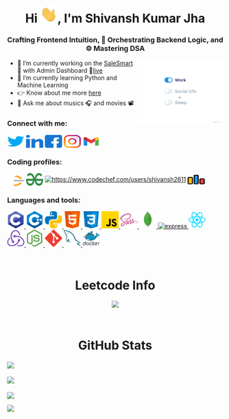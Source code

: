 <h1 align="center">Hi <img src="./img/Hi.gif" width="40px">, I'm Shivansh Kumar Jha</h1>

<h3 align="center">Crafting Frontend Intuition, 🧠 Orchestrating Backend Logic, and ⚙️ Mastering DSA</h3>

<img src="./img/life_balance.gif" alt="side Image" align="right" width="200" height="auto" />

- 🔭 I’m currently working on the [SaleSmart](https://github.com/ShivanshKumarJha/SaleSmart) 🏨 with Admin Dashboard 🔗[live](https://sale-smart.vercel.app/)
- 🌱 I’m currently learning Python and Machine Learning
- 👉 Know about me more [here](https://theshivanshfolio.netlify.app/)
- 💬 Ask me about musics 🎧 and movies 📽️

### Connect with me:

<p align="left">
<a href="https://twitter.com/shivansh2003_26" target="blank"><img align="center" src="./img/Social/twitter.svg" alt="shivansh2003_26" height="30" width="40" /></a>
<a href="https://www.linkedin.com/in/shivansh-kumar-jha-4b3141234/" target="blank"><img align="center" src="./img/Social/linked-in-alt.svg" alt="https://www.linkedin.com/in/shivansh-kumar-jha-4b3141234/" height="30" width="40" /></a>
<a href="https://www.facebook.com/people/shivansh-kumar-jha/pfbid04g8hfhxzkvarq1bizqzvk7lkcmfkydqfzw8artojaaeucvjnk4zcce13lrnus8msl/?mibextid=zbwkwl" target="blank"><img align="center" src="./img/Social/facebook.svg" alt="https://www.facebook.com/people/shivansh-kumar-jha/pfbid04g8hfhxzkvarq1bizqzvk7lkcmfkydqfzw8artojaaeucvjnk4zcce13lrnus8msl/?mibextid=zbwkwl" height="30" width="40" /></a>
<a href="https://www.instagram.com/shivanshkumar.jha/" target="blank"><img align="center" src="./img/Social/instagram.svg" alt="https://www.instagram.com/shivanshkumar.jha/" height="30" width="40" /></a>
<a href="www.kumarjhashivansh@gmail.com" target="blank"><img align="center" src="./img/Social/google.svg" alt="www.kumarjhashivansh@gmail.com" height="30" width="40" /></a>

### Coding profiles:

<p align="left">
<a href="https://www.leetcode.com/kumarjhashivansh" target="blank"><img align="center" src="./img/Social/leet-code.svg" alt="https://www.leetcode.com/kumarjhashivansh" height="30" width="40" /></a>
<a href="https://auth.geeksforgeeks.org/user/shiv26_2003" target="blank"><img align="center" src="./img/Social/geeks-for-geeks.svg" alt="https://auth.geeksforgeeks.org/user/shiv26_2003" height="30" width="40" /></a>
<a href="https://www.codechef.com/users/shivansh2611" target="blank"><img align="center" src="https://avatars.githubusercontent.com/u/11960354?v=4" alt="https://www.codechef.com/users/shivansh2611" height="30" width="40"/></a>
<a href="https://codeforces.com/profile/shivansh2611" target="blank"><img align="center" src="./img/Social/codeforces.svg" alt="https://codeforces.com/profile/shivansh2611" height="30" width="40" /></a>
</p>

### Languages and tools:

<p align="left">  
<a href="https://www.cprogramming.com/" target="_blank" rel="noreferrer"> <img src="./img/ProgrammingLanguages/c.svg" alt="c" width="40" height="40"/> </a> 
<a href="https://www.w3schools.com/cpp/" target="_blank" rel="noreferrer"> <img src="./img/ProgrammingLanguages/cpp.svg" alt="cplusplus" width="40" height="40"/> </a>
<a href="https://www.python.org/" target="_blank" rel="noreferrer"> <img src="./img/ProgrammingLanguages/python.svg" alt="python" width="40" height="40"/> </a> 
<a href="https://www.w3.org/html/" target="_blank" rel="noreferrer"> <img src="./img/FrontendDevelopment/html.svg" alt="html5" width="40" height="40"/> </a>   </a> 
<a href="https://www.w3schools.com/css/" target="_blank" rel="noreferrer"> <img src="./img/FrontendDevelopment/css.svg" alt="css3" width="40" height="40"/> </a> 
<a href="https://developer.mozilla.org/en-US/docs/Web/JavaScript" target="_blank" rel="noreferrer"> <img src="./img/ProgrammingLanguages/javascript.svg" alt="javascript" width="40" height="40"/> </a>  
<a href="https://sass-lang.com" target="_blank" rel="noreferrer"> <img src="./img/FrontendDevelopment/sass.svg" alt="sass" width="40" height="40"/> </a>
<a href="https://www.mongodb.com/" target="_blank" rel="noreferrer"> <img src="./img/Database/mongodb.svg" alt="mongodb" width="40" height="40"/> </a>
<a href="https://expressjs.com" target="_blank" rel="noreferrer"> <img src="https://w7.pngwing.com/pngs/925/447/png-transparent-express-js-node-js-javascript-mongodb-node-js-text-trademark-logo.png" alt="express" width="40" height="40"/> </a> 
<a href="https://reactjs.org/" target="_blank" rel="noreferrer"> <img src="./img/FrontendDevelopment/reactjs.svg" alt="react" width="40" height="40"/> </a>
<a href="https://redux.js.org/" target="_blank" rel="noreferrer"> <img src="./img/FrontendDevelopment//redux.svg" alt="redux" width="40" height="40"/> </a>
<a href="https://nodejs.org" target="_blank" rel="noreferrer"> <img src="./img/BackendDevelopment/nodejs.svg" alt="nodejs" width="40" height="40"/> </a>
<a href="https://git-scm.com/" target="_blank" rel="noreferrer"> <img src="./img/Other/git.svg" alt="git" width="40" height="40"/> </a>  
<a href="https://www.mysql.com/" target="_blank" rel="noreferrer"> <img src="./img/Database/mysql.svg" alt="mysql" width="40" height="40"/> </a>
<a href="https://www.docker.com/" target="_blank" rel="noreferrer"> <img src="./img/BackendDevelopment//docker.svg" alt="mysql" width="40" height="40"/> </a>
</p>
<br/>

<div>
  <h1 align='center'>Leetcode Info</h1>
  <p align="center">
    <img  align=top flex-grow=1 src="https://leetcard.jacoblin.cool/kumarjhashivansh?theme=dark&font=Nunito&ext=heatmap" />  
  </p>
</div>

<br/>

<h1 align='center'>GitHub Stats</h1>

<a href="https://github-readme-stats.vercel.app/api?username=shivanshkumarjha&theme=dark">
  <img height=200 align="center" src="https://github-readme-stats.vercel.app/api?username=shivanshkumarjha&theme=dark" />
</a>
<br><br>

<a href="https://github-readme-stats.vercel.app/api/top-langs?username=shivanshkumarjha&layout=compact&langs_count=8&card_width=320&theme=dark">
  <img height=200 align="center" src="https://github-readme-stats.vercel.app/api/top-langs?username=shivanshkumarjha&layout=compact&langs_count=8&card_width=320&theme=dark" />
</a>
<br><br>

<a href="https://streak-stats.demolab.com/?user=ShivanshKumarJha&theme=dark&hide_border=false">
  <img height=200 align="center" src="https://streak-stats.demolab.com/?user=ShivanshKumarJha&theme=dark&hide_border=false">
</a>

<br/>

[![](https://visitcount.itsvg.in/api?id=ShivanshKumarJha&icon=0&color=6)](https://visitcount.itsvg.in)
